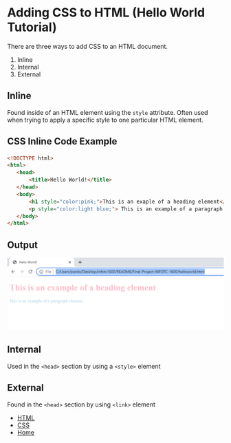 # Adding CSS to HTML (Hello World Tutorial)
There are three ways to add CSS to an HTML document.
1. Inline
2. Internal
3. External

 ## **Inline**
 Found inside of an HTML element using the ``` style ``` attribute. Often used when trying to apply a specific style to one particular HTML element. 

 ## CSS Inline Code Example
 ```html
<!DOCTYPE html>
<html>
    <head>
        <title>Hello World!</title>
    </head>
    <body>
        <h1 style="color:pink;">This is an exaple of a heading element</h1>
        <p style="color:light blue;"> This is an example of a paragraph element</p>
    </body>
</html>
 ```
## Output
![inline css output picture](inlineCSS.png)

 ## **Internal**
 Used in the ``` <head> ``` section by using a ``` <style> ``` element 

 ## **External**
Found in the ``` <head> ``` section by using ``` <link> ``` element

+ [HTML](HTML.md)
+ [CSS](CSS.md)
+ [Home](README.md)